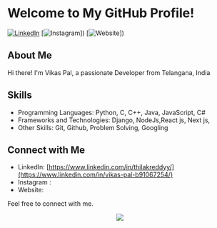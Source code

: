 # Welcome to My GitHub Profile!

[![LinkedIn](https://img.shields.io/badge/LinkedIn-Connect-blue?style=flat-square&logo=linkedin)](https://www.linkedin.com/in/thilakreddyy/)
[![Instagram](https://img.shields.io/badge/Instagram-E4405F?style=flat-square&logo=instagram&logoColor=white)])
[![Website](https://img.shields.io/badge/Website-Visit-green?style=flat-square&logo=wordpress)])

## About Me

Hi there! I'm Vikas Pal, a passionate Developer from Telangana, India

## Skills

- Programming Languages: Python, C, C++, Java, JavaScript, C#
- Frameworks and Technologies: Django, NodeJs,React js, Next js,
- Other Skills: Git, Github, Problem Solving, Googling

## Connect with Me

- LinkedIn: [https://www.linkedin.com/in/thilakreddyy/](https://www.linkedin.com/in/vikas-pal-b91067254/)
- Instagram : 
- Website: 

Feel free to connect with me. 

<div align="center">
<img src="https://komarev.com/ghpvc/?username=vikas83pal&&style=flat-square" align="center" />
</div>  
  
